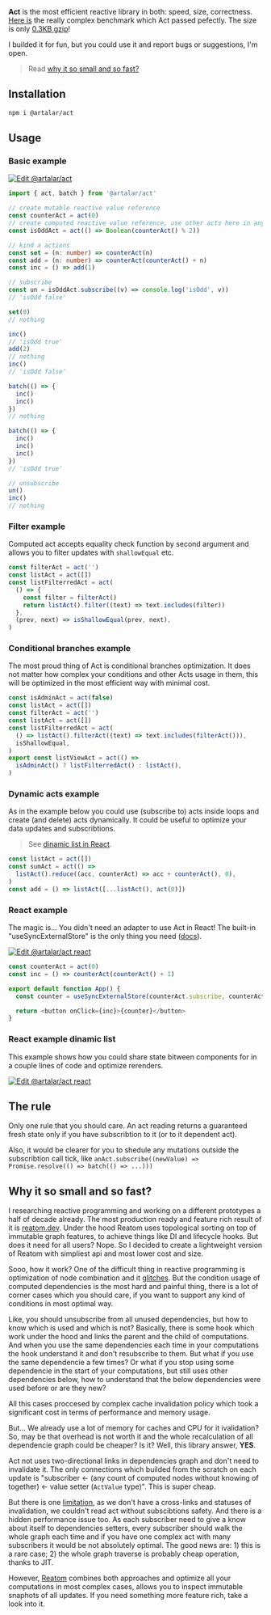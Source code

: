 **Act** is the most efficient reactive library in both: speed, size, correctness. [Here is](https://perf.js.hyoo.ru/#!bench=9h2as6_u0mfnn) the really complex benchmark which Act passed pefectly. The size is only [0.3KB gzip](https://bundlejs.com/?q=%40artalar%2Fact)!

I builded it for fun, but you could use it and report bugs or suggestions, I'm open.

> Read [why it so small and so fast?](#why-it-so-small-and-so-fast)

## Installation

```sh
npm i @artalar/act
```

## Usage

### Basic example

[![Edit @artalar/act](https://codesandbox.io/static/img/play-codesandbox.svg)](https://codesandbox.io/s/artalar-act-9wz836?file=/src/index.ts)

```ts
import { act, batch } from '@artalar/act'

// create mutable reactive value reference
const counterAct = act(0)
// create computed reactive value reference, use other acts here in any conditions
const isOddAct = act(() => Boolean(counterAct() % 2))

// kind a actions
const set = (n: number) => counterAct(n)
const add = (n: number) => counterAct(counterAct() + n)
const inc = () => add(1)

// subscribe
const un = isOddAct.subscribe((v) => console.log('isOdd', v))
// 'isOdd false'

set(0)
// nothing

inc()
// 'isOdd true'
add(2)
// nothing
inc()
// 'isOdd false'

batch(() => {
  inc()
  inc()
})
// nothing

batch(() => {
  inc()
  inc()
  inc()
})
// 'isOdd true'

// unsubscribe
un()
inc()
// nothing
```

### Filter example

Computed act accepts equality check function by second argument and allows you to filter updates with `shallowEqual` etc.

```ts
const filterAct = act('')
const listAct = act([])
const listFilterredAct = act(
  () => {
    const filter = filterAct()
    return listAct().filter((text) => text.includes(filter))
  },
  (prev, next) => isShallowEqual(prev, next),
)
```

### Conditional branches example

The most proud thing of Act is conditional branches optimization. It does not matter how complex your conditions and other Acts usage in them, this will be optimized in the most efficient way with minimal cost.

```ts
const isAdminAct = act(false)
const listAct = act([])
const filterAct = act('')
const listAct = act([])
const listFilterredAct = act(
  () => listAct().filterAct((text) => text.includes(filterAct())),
  isShallowEqual,
)
export const listViewAct = act(() =>
  isAdminAct() ? listFilterredAct() : listAct(),
)
```

### Dynamic acts example

As in the example below you could use (subscribe to) acts inside loops and create (and delete) acts dynamically. It could be useful to optimize your data updates and subscribtions.

> See [dinamic list in React](#react-example-dinamic-list).

```ts
const listAct = act([])
const sumAct = act(() =>
  listAct().reduce((acc, counterAct) => acc + counterAct(), 0),
)
const add = () => listAct([...listAct(), act(0)])
```

### React example

The magic is... You didn't need an adapter to use Act in React! The built-in "useSyncExternalStore" is the only thing you need ([docs](https://beta.reactjs.org/reference/react/useSyncExternalStore)).

[![Edit @artalar/act react](https://codesandbox.io/static/img/play-codesandbox.svg)](https://codesandbox.io/s/artalar-act-react-vyqch1?fontsize=14&hidenavigation=1&theme=dark)

```ts
const counterAct = act(0)
const inc = () => counterAct(counterAct() + 1)

export default function App() {
  const counter = useSyncExternalStore(counterAct.subscribe, counterAct)

  return <button onClick={inc}>{counter}</button>
}
```

### React example dinamic list

This example shows how you could share state bitween components for in a couple lines of code and optimize rerenders.

[![Edit @artalar/act react](https://codesandbox.io/static/img/play-codesandbox.svg)](https://codesandbox.io/s/artalar-act-react-list-vesmct?file=/src/App.tsx)

## The rule

Only one rule that you should care. Аn act reading returns a guaranteed fresh state only if you have subscribtion to it (or to it dependent act).

Also, it would be clearer for you to shedule any mutations outside the subscribtion call tick, like `anAct.subscribe((newValue) => Promise.resolve(() => batch(() => ...)))`

## Why it so small and so fast?

I researching reactive programming and working on a different prototypes a half of decade already. The most production ready and feature rich result of it is [reatom.dev](https://www.reatom.dev/). Under the hood Reatom uses topological sorting on top of immutable graph features, to achieve things like DI and lifecycle hooks. But does it need for all users? Nope. So I decided to create a lightweight version of Reatom with simpliest api and most lower cost and size.

Sooo, how it work? One of the difficult thing in reactive programming is optimization of node combination and it [glitches](https://en.wikipedia.org/wiki/Reactive_programming#Glitches). But the condition usage of computed dependencies is the most hard and painful thing, there is a lot of corner cases which you should care, if you want to support any kind of conditions in most optimal way.

Like, you should unsubscribe from all unused dependencies, but how to know which is used and which is not? Basically, there is some hook which work under the hood and links the parent and the child of computations. And when you use the same dependencies each time in your computations the hook understand it and don't resubscribe to them. But what if you use the same dependencie a few times? Or what if you stop using some dependencie in the start of your computations, but still uses other dependencies below, how to understand that the below dependencies were used before or are they new?

All this cases proccesed by complex cache invalidation policy which took a significant cost in terms of performance and memory usage.

But... We already use a lot of memory for caches and CPU for it ivalidation? So, may be that overhead is not worth it and the whole recalculation of all dependencie graph could be cheaper? Is it? Well, this library answer, **YES**.

Act not uses two-directional links in dependencies graph and don't need to invalidate it. The only connections which builded from the scratch on each update is "subscriber <- (any count of computed nodes without knowing of together) <- value setter (`ActValue` type)". This is super cheap.

But there is one [limitation](#the-rule), as we don't have a cross-links and statuses of invalidation, we couldn't read act without subscibtions safety. And there is a hidden performance issue too. As each subscriber need to give a know about itself to dependencies setters, every subscriber should walk the whole graph each time and if you have one complex act with many subscribers it would be not absolutely optimal. The good news are: 1) this is a rare case; 2) the whole graph traverse is probably cheap operation, thanks to JIT.

However, [Reatom](https://www.reatom.dev/) combines both approaches and optimize all your computations in most complex cases, allows you to inspect immutable snaphots of all updates. If you need something more feature rich, take a look into it.

